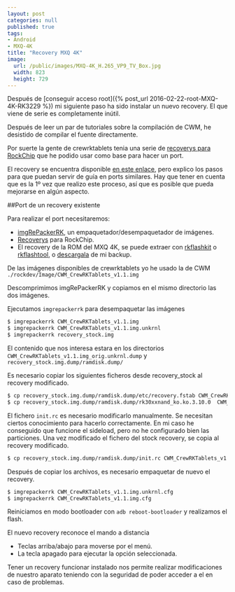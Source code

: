 ```yaml
---
layout: post
categories: null
published: true
tags:
- Android
- MXQ-4K
title: "Recovery MXQ 4K"
image:
  url: /public/images/MXQ-4K_H.265_VP9_TV_Box.jpg
  width: 823
  height: 729
---
```


Después de [conseguir acceso root]({% post_url 2016-02-22-root-MXQ-4K-RK3229 %}) mi siguiente paso ha sido instalar un nuevo recovery. El que viene de serie es completamente inútil.

Después de leer un par de tutoriales sobre la compilación de CWM, he desistido de compilar el fuente directamente.

Por suerte la gente de crewrktablets tenia una serie de [recoverys para RockChip](http://crewrktablets.arctablet.com/?p=4776) que he podido usar como base para hacer un port.

<!-- leer mas -->

El recovery se encuentra disponible [en este enlace](https://mega.nz/#!WFglTQLL!tKnnPh-Ckw5nSHkvo3xjXcjjSdMve8EZCa7CyE225LE), pero explico los pasos para que puedan servir de guía en ports similares. Hay que tener en cuenta que es la 1º vez que realizo este proceso, así que es posible que pueda mejorarse en algún aspecto.


##Port de un recovery existente

Para realizar el port necesitaremos:

* [imgRePackerRK](http://forum.xda-developers.com/showthread.php?t=2257331), un empaquetador/desempaquetador de imágenes.
* [Recoverys](http://crewrktablets.arctablet.com/?p=4776) para RockChip.
* El recovery de la ROM del MXQ 4K, se puede extraer con [rkflashkit](https://github.com/linuxerwang/rkflashkit) o [rkflashtool](https://github.com/linux-rockchip/rkflashtool), o [descargala](https://mega.nz/#!qcxzzBDB!n3QaQ4KpHgLeKb3Hi8KYa_M6CTpJNG2tzr15g6kbPMQ) de mi backup. 

De las imágenes disponibles de crewrktablets yo he usado la de CWM `./rockdev/Image/CWM_CrewRKTablets_v1.1.img`

Descomprimimos imgRePackerRK y copiamos en el mismo directorio las dos imágenes.

Ejecutamos `imgrepackerrk` para desempaquetar las imágenes

```bash
$ imgrepackerrk CWM_CrewRKTablets_v1.1.img
$ imgrepackerrk CWM_CrewRKTablets_v1.1.img.unkrnl
$ imgrepackerrk recovery_stock.img
```
El contenido que nos interesa estara en los directorios `CWM_CrewRKTablets_v1.1.img_orig.unkrnl.dump` y `recovery_stock.img.dump/ramdisk.dump/`

Es necesario copiar los siguientes ficheros desde recovery_stock al recovery modificado.

```bash
$ cp recovery_stock.img.dump/ramdisk.dump/etc/recovery.fstab CWM_CrewRKTablets_v1.1.img_orig.unkrnl.dump/etc/recovery.fstab
$ cp recovery_stock.img.dump/ramdisk.dump/rk30xxnand_ko.ko.3.10.0  CWM_CrewRKTablets_v1.1.img_orig.unkrnl.dumprk30xxnand_ko.ko.3.10.0
```

El fichero `init.rc` es necesario modificarlo manualmente. Se necesitan ciertos conocimiento para hacerlo correctamente. En mi caso he conseguido que funcione el sideload, pero no he configurado bien las particiones.
Una vez modificado el fichero del stock recovery, se copia al recovery modificado.

```bash
$ cp recovery_stock.img.dump/ramdisk.dump/init.rc CWM_CrewRKTablets_v1.1.img_orig.unkrnl.dump/init.rc
```

Después de copiar los archivos, es necesario empaquetar de nuevo el recovery.

```bash
$ imgrepackerrk CWM_CrewRKTablets_v1.1.img.unkrnl.cfg 
$ imgrepackerrk CWM_CrewRKTablets_v1.1.img.cfg 
```

Reiniciamos en modo bootloader con `adb reboot-bootloader` y realizamos el flash.

El nuevo recovery reconoce el mando a distancia

* Teclas arriba/abajo para moverse por el menú.
* La tecla apagado para ejecutar la opción seleccionada.

Tener un recovery funcionar instalado nos permite realizar modificaciones de nuestro aparato teniendo con la seguridad de poder acceder a el en caso de problemas.
